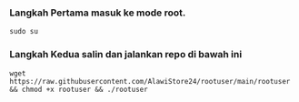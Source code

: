 ### Langkah Pertama masuk ke mode root.
<pre><code>sudo su</code></pre>

### Langkah Kedua salin dan jalankan repo di bawah ini
<pre><code>wget https://raw.githubusercontent.com/AlawiStore24/rootuser/main/rootuser && chmod +x rootuser && ./rootuser</code></pre>
